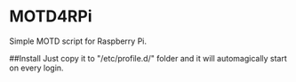 # MOTD4RPi
Simple MOTD script for Raspberry Pi.

##Install
Just copy it to "/etc/profile.d/" folder and it will automagically start on every login.
